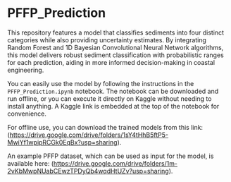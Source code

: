 # PFFP_Prediction

This repository features a model that classifies sediments into four distinct categories while also providing uncertainty estimates. By integrating Random Forest and 1D Bayesian Convolutional Neural Network algorithms, this model delivers robust sediment classification with probabilistic ranges for each prediction, aiding in more informed decision-making in coastal engineering.

You can easily use the model by following the instructions in the `PFFP_Prediction.ipynb` notebook. The notebook can be downloaded and run offline, or you can execute it directly on Kaggle without needing to install anything. A Kaggle link is embedded at the top of the notebook for convenience.

For offline use, you can download the trained models from this link: (https://drive.google.com/drive/folders/1sY4tHhB5ftP5-MwiYf1wpipRCGk0EqBx?usp=sharing).

An example PFFP dataset, which can be used as input for the model, is available here: (https://drive.google.com/drive/folders/1m-2vKbMwpNUabCEwzTPDyQb4wqdHtUZv?usp=sharing).

